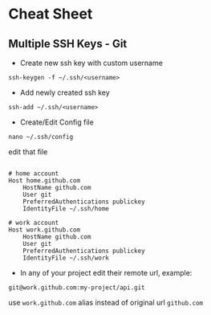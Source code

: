 # Cheat Sheet

## Multiple SSH Keys - Git

* Create new ssh key with custom username

`ssh-keygen -f ~/.ssh/<username>`

* Add newly created ssh key

`ssh-add ~/.ssh/<username>`

* Create/Edit Config file

`nano ~/.ssh/config`

edit that file

```config

# home account
Host home.github.com
    HostName github.com
    User git
    PreferredAuthentications publickey
    IdentityFile ~/.ssh/home

# work account
Host work.github.com
    HostName github.com
    User git
    PreferredAuthentications publickey
    IdentityFile ~/.ssh/work

```

* In any of your project edit their remote url, example:

`git@work.github.com:my-project/api.git`

use `work.github.com` alias instead of original url `github.com`